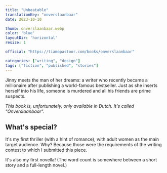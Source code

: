 ```yaml
---
title: "Unbeatable"
translationKey: "onverslaanbaar"
date: 2023-10-10

thumb: onverslaanbaar.webp
color: 'blue'
layoutDir: 'horizontal'
resize: 1

official: "https://tiamopastoor.com/books/onverslaanbaar"

categories: ["writing", "design"]
tags: ["fiction", "published", "stories"]
---
```


Jinny meets the man of her dreams: a writer who recently became a millionaire after publishing a world-famous bestseller. Just as she inserts herself into his life, someone is murdered and all his friends are prime suspects.

_This book is, unfortunately, only available in Dutch. It's called "Onverslaanbaar"._

## What's special?

It's my first thriller (with a hint of romance), with adult women as the main target audience. Why? Because those were the requirements of the writing contest to which I submitted this piece.

It's also my first novella! (The word count is somewhere between a short story and a full-length novel.)